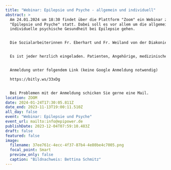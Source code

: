 ```yaml
---
title: "Webinar: Epilepsie und Psyche - allgemein und individuell"
abstract: >
  Am 24.01.2024 um 18:30 findet über die Plattform "Zoom" ein Webinar zum Thema
  "Epilepsie und Psyche" statt. Dabei soll es vor allem um die allgemeine und
  individuelle psychische Gesundheit bei Epilepsie gehen.


  Die Sozialarbeiterinnen Fr. Eberhart und Fr. Weiland von der Diakonie München und Oberbayern - Innere Mission München e.V. (EpilepsieBeratung) werden dazu etwas erzählen. Danach bleibt noch etwas Zeit für Fragen sowie für einen kurzen Austausch.


  Es ist jeder herzlich eingeladen. Patienten, Angehörige, medizinisches Fachpersonal, Interessierte, etc.


  Anmeldung unter folgendem Link (keine Google Anmeldung notwendig)

  https://bitly.ws/33xDg 


  Bei Problemen mit der Anmeldung schicken Sie gerne eine Mail.
location: ZOOM
date: 2024-01-24T17:30:05.811Z
date_end: 2023-11-13T19:00:11.510Z
all_day: false
event: "Webinar: Epilepsie und Psyche"
event_url: mailto:info@epipower.de
publishDate: 2023-12-04T07:59:10.483Z
draft: false
featured: false
image:
  filename: 37ee761c-4ecc-4f37-87b4-4e80be4c7005.png
  focal_point: Smart
  preview_only: false
  caption: "Bildnachweis: Bettina Schmitz"
---
```

